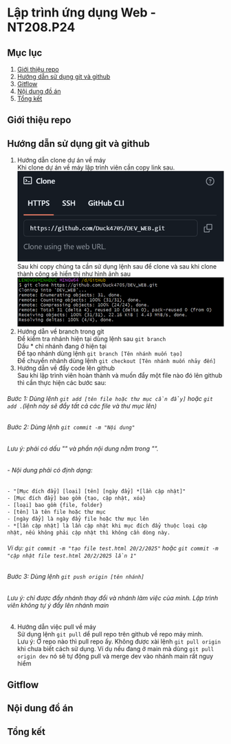 # Lập trình ứng dụng Web - NT208.P24

## Mục lục 
1. [Giới thiệu repo](#giới-thiệu-repo)
2. [Hướng dẫn sử dụng git và github](#hướng-dẫn-sử-dụng-git-và-github)
3. [Gitflow](#gitflow)
4. [Nội dung đồ án](#nội-dung-đồ-án)
5. [Tổng kết](#tổng-kết)

## Giới thiệu repo
## Hướng dẫn sử dụng git và github
1) Hướng dẫn clone dự án về máy  
Khi clone dự án về máy lập trình viên cần copy link sau.  
![Anh1](img/img_readme/anh1.png)  
Sau khi copy chúng ta cần sử dụng lệnh sau để clone và sau khi clone thành công sẽ hiển thị như hình ảnh sau  
![Anh2](img/img_readme/anh2.png)  
2) Hướng dẫn về branch trong git  
Để kiểm tra nhánh hiện tại dùng lệnh sau  `git branch`  
Dấu * chỉ nhánh đang ở hiện tại  
Để tạo nhánh dùng lệnh `git branch [Tên nhánh muốn tạo]`  
Để chuyển nhánh dùng lệnh `git checkout [Tên nhánh muốn nhảy đến]`  
3) Hướng dẫn về đẩy code lên github  
Sau khi lập trình viên hoàn thành và muốn đẩy một file nào đó lên github thì cần thực hiện các bước sau:  
###### Bước 1: Dùng lệnh `git add [tên file hoặc thư mục cần đẩy]` hoặc `git add .`(lệnh này sẽ đẩy tất cả các file và thư mục lên)  
###### Bước 2: Dùng lệnh `git commit -m "Nội dung"`  
###### Lưu ý: phải có dấu "" và phần nội dung nằm trong "".
###### - Nội dung phải có định dạng:
    - "[Mục đích đẩy] [loại] [tên] [ngày đẩy] *[lần cập nhật]"
    - [Mục đích đẩy] bao gồm {tạo, cập nhật, xóa}
    - [loại] bao gồm {file, folder}
    - [tên] là tên file hoặc thư mục
    - [ngày đẩy] là ngày đẩy file hoặc thư mục lên
    - *[lần cập nhật] là lần cập nhật khi mục đích đẩy thuộc loại cập nhật, nếu không phải cập nhật thì không cần dòng này.

###### Ví dụ: `git commit -m "tạo file test.html 20/2/2025"` hoặc `git commit -m "cập nhật file test.html 20/2/2025 lần 1"`  
###### Bước 3: Dùng lệnh `git push origin [tên nhánh]`  
###### Lưu ý: chỉ được đẩy nhánh thay đổi và nhánh làm việc của mình. Lập trình viên không tự ý đẩy lên nhánh main  
4) Hướng dẫn việc pull về máy  
Sử dụng lệnh `git pull` dể pull repo trên github về repo máy mình.  
Lưu ý: Ở repo nào thì pull repo ấy. Không được xài lệnh `git pull origin` khi chưa biết cách sử dụng. Ví dụ nếu đang ở main mà dùng `git pull origin dev` nó sẽ tự động pull và merge dev vào nhánh main rất nguy hiểm  


## Gitflow
## Nội dung đồ án
## Tổng kết
